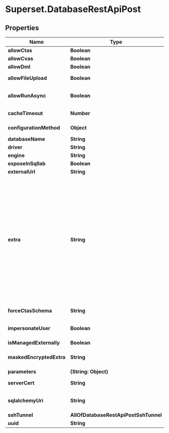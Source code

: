 # Superset.DatabaseRestApiPost

## Properties
Name | Type | Description | Notes
------------ | ------------- | ------------- | -------------
**allowCtas** | **Boolean** | Allow CREATE TABLE AS option in SQL Lab | [optional] 
**allowCvas** | **Boolean** | Allow CREATE VIEW AS option in SQL Lab | [optional] 
**allowDml** | **Boolean** | Allow users to run non-SELECT statements (UPDATE, DELETE, CREATE, ...) in SQL Lab | [optional] 
**allowFileUpload** | **Boolean** | Allow to upload CSV file data into this databaseIf selected, please set the schemas allowed for csv upload in Extra. | [optional] 
**allowRunAsync** | **Boolean** | Operate the database in asynchronous mode, meaning that the queries are executed on remote workers as opposed to on the web server itself. This assumes that you have a Celery worker setup as well as a results backend. Refer to the installation docs for more information. | [optional] 
**cacheTimeout** | **Number** | Duration (in seconds) of the caching timeout for charts of this database. A timeout of 0 indicates that the cache never expires. Note this defaults to the global timeout if undefined. | [optional] 
**configurationMethod** | **Object** | Configuration_method is used on the frontend to inform the backend whether to explode parameters or to provide only a sqlalchemy_uri. | [optional] 
**databaseName** | **String** | A database name to identify this connection. | 
**driver** | **String** | SQLAlchemy driver to use | [optional] 
**engine** | **String** | SQLAlchemy engine to use | [optional] 
**exposeInSqllab** | **Boolean** | Expose this database to SQLLab | [optional] 
**externalUrl** | **String** |  | [optional] 
**extra** | **String** | &lt;p&gt;JSON string containing extra configuration elements.&lt;br&gt;1. The &lt;code&gt;engine_params&lt;/code&gt; object gets unpacked into the &lt;a href&#x3D;\&quot;https://docs.sqlalchemy.org/en/latest/core/engines.html#sqlalchemy.create_engine\&quot; rel&#x3D;\&quot;noopener noreferrer\&quot;&gt;sqlalchemy.create_engine&lt;/a&gt; call, while the &lt;code&gt;metadata_params&lt;/code&gt; gets unpacked into the &lt;a href&#x3D;\&quot;https://docs.sqlalchemy.org/en/rel_1_0/core/metadata.html#sqlalchemy.schema.MetaData\&quot; rel&#x3D;\&quot;noopener noreferrer\&quot;&gt;sqlalchemy.MetaData&lt;/a&gt; call.&lt;br&gt;2. The &lt;code&gt;metadata_cache_timeout&lt;/code&gt; is a cache timeout setting in seconds for metadata fetch of this database. Specify it as &lt;strong&gt;\&quot;metadata_cache_timeout\&quot;: {\&quot;schema_cache_timeout\&quot;: 600, \&quot;table_cache_timeout\&quot;: 600}&lt;/strong&gt;. If unset, cache will not be enabled for the functionality. A timeout of 0 indicates that the cache never expires.&lt;br&gt;3. The &lt;code&gt;schemas_allowed_for_file_upload&lt;/code&gt; is a comma separated list of schemas that CSVs are allowed to upload to. Specify it as &lt;strong&gt;\&quot;schemas_allowed_for_file_upload\&quot;: [\&quot;public\&quot;, \&quot;csv_upload\&quot;]&lt;/strong&gt;. If database flavor does not support schema or any schema is allowed to be accessed, just leave the list empty&lt;br&gt;4. The &lt;code&gt;version&lt;/code&gt; field is a string specifying the this db&#x27;s version. This should be used with Presto DBs so that the syntax is correct&lt;br&gt;5. The &lt;code&gt;allows_virtual_table_explore&lt;/code&gt; field is a boolean specifying whether or not the Explore button in SQL Lab results is shown.&lt;br&gt;6. The &lt;code&gt;disable_data_preview&lt;/code&gt; field is a boolean specifying whether or not data preview queries will be run when fetching table metadata in SQL Lab.&lt;/p&gt; | [optional] 
**forceCtasSchema** | **String** | When allowing CREATE TABLE AS option in SQL Lab, this option forces the table to be created in this schema | [optional] 
**impersonateUser** | **Boolean** | If Presto, all the queries in SQL Lab are going to be executed as the currently logged on user who must have permission to run them.&lt;br/&gt;If Hive and hive.server2.enable.doAs is enabled, will run the queries as service account, but impersonate the currently logged on user via hive.server2.proxy.user property. | [optional] 
**isManagedExternally** | **Boolean** |  | [optional] 
**maskedEncryptedExtra** | **String** | &lt;p&gt;JSON string containing additional connection configuration.&lt;br&gt;This is used to provide connection information for systems like Hive, Presto, and BigQuery, which do not conform to the username:password syntax normally used by SQLAlchemy.&lt;/p&gt; | [optional] 
**parameters** | **{String: Object}** | DB-specific parameters for configuration | [optional] 
**serverCert** | **String** | &lt;p&gt;Optional CA_BUNDLE contents to validate HTTPS requests. Only available on certain database engines.&lt;/p&gt; | [optional] 
**sqlalchemyUri** | **String** | &lt;p&gt;Refer to the &lt;a href&#x3D;\&quot;https://docs.sqlalchemy.org/en/rel_1_2/core/engines.html#database-urls\&quot; rel&#x3D;\&quot;noopener noreferrer\&quot;&gt;SqlAlchemy docs&lt;/a&gt; for more information on how to structure your URI.&lt;/p&gt; | [optional] 
**sshTunnel** | **AllOfDatabaseRestApiPostSshTunnel** |  | [optional] 
**uuid** | **String** |  | [optional] 
